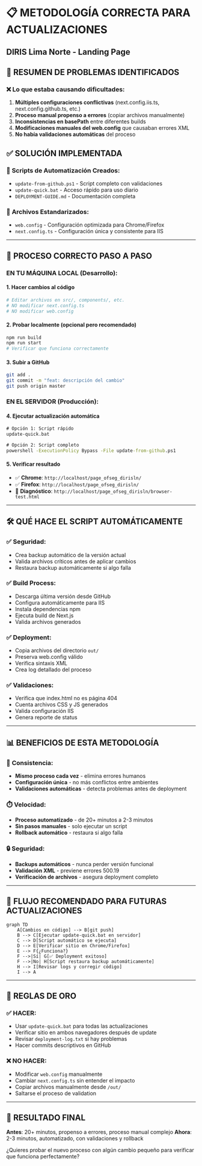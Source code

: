 # 📋 METODOLOGÍA CORRECTA PARA ACTUALIZACIONES
## DIRIS Lima Norte - Landing Page

## 🎯 **RESUMEN DE PROBLEMAS IDENTIFICADOS**

### ❌ **Lo que estaba causando dificultades:**
1. **Múltiples configuraciones conflictivas** (next.config.iis.ts, next.config.github.ts, etc.)
2. **Proceso manual propenso a errores** (copiar archivos manualmente)
3. **Inconsistencias en basePath** entre diferentes builds
4. **Modificaciones manuales del web.config** que causaban errores XML
5. **No había validaciones automáticas** del proceso

## ✅ **SOLUCIÓN IMPLEMENTADA**

### 🔧 **Scripts de Automatización Creados:**
- `update-from-github.ps1` - Script completo con validaciones
- `update-quick.bat` - Acceso rápido para uso diario
- `DEPLOYMENT-GUIDE.md` - Documentación completa

### 📁 **Archivos Estandarizados:**
- `web.config` - Configuración optimizada para Chrome/Firefox
- `next.config.ts` - Configuración única y consistente para IIS

---

## 🚀 **PROCESO CORRECTO PASO A PASO**

### **EN TU MÁQUINA LOCAL (Desarrollo):**

#### 1. **Hacer cambios al código**
```bash
# Editar archivos en src/, components/, etc.
# NO modificar next.config.ts
# NO modificar web.config
```

#### 2. **Probar localmente (opcional pero recomendado)**
```bash
npm run build
npm run start
# Verificar que funciona correctamente
```

#### 3. **Subir a GitHub**
```bash
git add .
git commit -m "feat: descripción del cambio"
git push origin master
```

### **EN EL SERVIDOR (Producción):**

#### 4. **Ejecutar actualización automática**
```cmd
# Opción 1: Script rápido
update-quick.bat

# Opción 2: Script completo
powershell -ExecutionPolicy Bypass -File update-from-github.ps1
```

#### 5. **Verificar resultado**
- ✅ **Chrome**: `http://localhost/page_ofseg_dirisln/`
- ✅ **Firefox**: `http://localhost/page_ofseg_dirisln/`
- 🧪 **Diagnóstico**: `http://localhost/page_ofseg_dirisln/browser-test.html`

---

## 🛠️ **QUÉ HACE EL SCRIPT AUTOMÁTICAMENTE**

### ✅ **Seguridad:**
- Crea backup automático de la versión actual
- Valida archivos críticos antes de aplicar cambios
- Restaura backup automáticamente si algo falla

### ✅ **Build Process:**
- Descarga última versión desde GitHub
- Configura automáticamente para IIS
- Instala dependencias npm
- Ejecuta build de Next.js
- Valida archivos generados

### ✅ **Deployment:**
- Copia archivos del directorio `out/`
- Preserva web.config válido
- Verifica sintaxis XML
- Crea log detallado del proceso

### ✅ **Validaciones:**
- Verifica que index.html no es página 404
- Cuenta archivos CSS y JS generados
- Valida configuración IIS
- Genera reporte de status

---

## 📊 **BENEFICIOS DE ESTA METODOLOGÍA**

### 🎯 **Consistencia:**
- **Mismo proceso cada vez** - elimina errores humanos
- **Configuración única** - no más conflictos entre ambientes
- **Validaciones automáticas** - detecta problemas antes de deployment

### ⏱️ **Velocidad:**
- **Proceso automatizado** - de 20+ minutos a 2-3 minutos
- **Sin pasos manuales** - solo ejecutar un script
- **Rollback automático** - restaura si algo falla

### 🔒 **Seguridad:**
- **Backups automáticos** - nunca perder versión funcional
- **Validación XML** - previene errores 500.19
- **Verificación de archivos** - asegura deployment completo

---

## 🔄 **FLUJO RECOMENDADO PARA FUTURAS ACTUALIZACIONES**

```mermaid
graph TD
    A[Cambios en código] --> B[git push]
    B --> C[Ejecutar update-quick.bat en servidor]
    C --> D[Script automático se ejecuta]
    D --> E[Verificar sitio en Chrome/Firefox]
    E --> F{¿Funciona?}
    F -->|Sí| G[✅ Deployment exitoso]
    F -->|No| H[Script restaura backup automáticamente]
    H --> I[Revisar logs y corregir código]
    I --> A
```

---

## 📝 **REGLAS DE ORO**

### ✅ **HACER:**
- Usar `update-quick.bat` para todas las actualizaciones
- Verificar sitio en ambos navegadores después de update
- Revisar `deployment-log.txt` si hay problemas
- Hacer commits descriptivos en GitHub

### ❌ **NO HACER:**
- Modificar `web.config` manualmente
- Cambiar `next.config.ts` sin entender el impacto
- Copiar archivos manualmente desde `/out/`
- Saltarse el proceso de validation

---

## 🎉 **RESULTADO FINAL**

**Antes**: 20+ minutos, propenso a errores, proceso manual complejo
**Ahora**: 2-3 minutos, automatizado, con validaciones y rollback

¿Quieres probar el nuevo proceso con algún cambio pequeño para verificar que funciona perfectamente?
